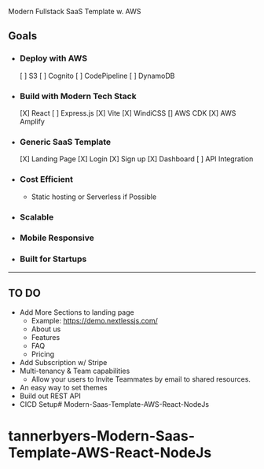 Modern Fullstack SaaS Template w. AWS

## Goals

- ### Deploy with AWS
  [ ] S3
  [ ] Cognito
  [ ] CodePipeline
  [ ] DynamoDB
- ###  Build with Modern Tech Stack
  [X] React
  [ ] Express.js
  [X] Vite
  [X] WindiCSS
  [] AWS CDK
  [X] AWS Amplify
- ### Generic SaaS Template
  [X] Landing Page
  [X] Login
  [X] Sign up
  [X] Dashboard
  [ ] API Integration

- ### Cost Efficient
  - Static hosting or Serverless if Possible
- ### Scalable
- ### Mobile Responsive
- ### Built for Startups


--- 
## TO DO
- Add More Sections to landing page
  - Example: https://demo.nextlessjs.com/
  - About us
  - Features
  - FAQ
  - Pricing
- Add Subscription w/ Stripe
- Multi-tenancy & Team capabilities
  - Allow your users to Invite Teammates by email to shared resources.
- An easy way to set themes
- Build out REST API
- CICD Setup# Modern-Saas-Template-AWS-React-NodeJs
# tannerbyers-Modern-Saas-Template-AWS-React-NodeJs
